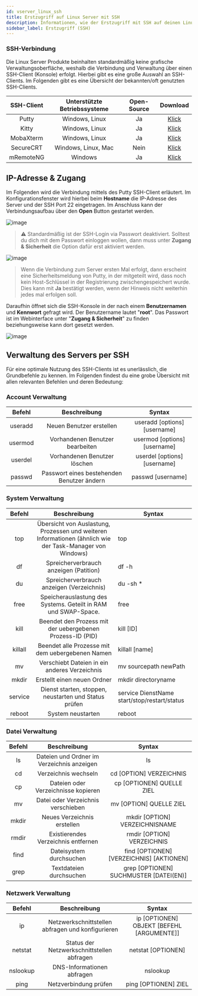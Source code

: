 ```yaml
---
id: vserver_linux_ssh
title: Erstzugriff auf Linux Server mit SSH
description: Informationen, wie der Erstzugriff mit SSH auf deinen Linux vServer von ZAP-Hosting funktioniert - ZAP-Hosting.com Dokumentationen
sidebar_label: Erstzugriff (SSH)
---
```


### SSH-Verbindung

Die Linux Server Produkte beinhalten standardmäßig keine grafische Verwaltungsoberfläche, weshalb die Verbindung und Verwaltung über einen SSH-Client (Konsole) erfolgt. Hierbei gibt es eine große Auswahl an SSH-Clients. Im Folgenden gibt es eine Übersicht der bekannten/oft genutzten SSH-Clients. 



| SSH-Client | Unterstützte Betriebssysteme | Open-Source |                           Download                           |
| :--------: | :--------------------------: | :---------: | :----------------------------------------------------------: |
|   Putty    |        Windows, Linux        |     Ja      |               [Klick](https://www.putty.org/)                |
|   Kitty    |        Windows, Linux        |     Ja      |        [Klick](http://www.9bis.net/kitty/)                   |
| MobaXterm  |        Windows, Linux        |     Ja      |           [Klick](https://mobaxterm.mobatek.net/)            |
| SecureCRT  |     Windows, Linux, Mac      |    Nein     | [Klick](https://www.vandyke.com/cgi-bin/releases.php?product=securecrt) |
| mRemoteNG  |           Windows            |     Ja      |           [Klick](https://mremoteng.org/download)            |



## IP-Adresse & Zugang

Im Folgenden wird die Verbindung mittels des Putty SSH-Client erläutert. Im Konfigurationsfenster wird hierbei beim **Hostname** die IP-Adresse des Server und der SSH Port 22 eingetragen. Im Anschluss kann der Verbindungsaufbau über den **Open** Button gestartet werden.



![image](https://user-images.githubusercontent.com/13604413/159171679-e55411b6-17be-49f8-a80f-645f4652c9c4.png)



> ⚠️ Standardmäßig ist der SSH-Login via Passwort deaktiviert. Solltest du dich mit dem Passwort einloggen wollen, dann muss unter **Zugang & Sicherheit** die Option dafür erst aktiviert werden.



![image](https://user-images.githubusercontent.com/13604413/159171681-abfa1472-41cf-4219-92fe-9ad948c7e8d2.png)



> Wenn die Verbindung zum Server ersten Mal erfolgt, dann erscheint eine Sicherheitsmeldung von Putty, in der mitgeteilt wird, dass noch kein Host-Schlüssel in der Registrierung zwischengespeichert wurde. Dies kann mit **Ja** bestätigt werden, wenn der Hinweis nicht weiterhin jedes mal erfolgen soll. 

 

Daraufhin öffnet sich die SSH-Konsole in der nach einem **Benutzernamen** und **Kennwort** gefragt wird. Der Benutzername lautet "**root**". Das Passwort ist im Webinterface unter "**Zugang & Sicherheit**" zu finden beziehungsweise kann dort gesetzt werden.



![image](https://user-images.githubusercontent.com/13604413/159171684-d50db714-df08-46ed-9453-1d186edda3de.png)





## Verwaltung des Servers per SSH

Für eine optimale Nutzung des SSH-Clients ist es unerlässlich, die Grundbefehle zu kennen. Im Folgenden findest du eine grobe Übersicht mit allen relevanten Befehlen und deren Bedeutung:



### Account Verwaltung

| Befehl  |                Beschreibung                |            Syntax            |
| :-----: | :----------------------------------------: | :--------------------------: |
| useradd |          Neuen Benutzer erstellen          | useradd [options] [username] |
| usermod |      Vorhandenen Benutzer bearbeiten       | usermod [options] [username] |
| userdel |        Vorhandenen Benutzer löschen        | userdel [options] [username] |
| passwd  | Passwort eines bestehenden Benutzer ändern |      passwd [username]       |



### System Verwaltung

| Befehl  |                         Beschreibung                         | Syntax                                       |
| :-----: | :----------------------------------------------------------: | -------------------------------------------- |
|   top   | Übersicht von Auslastung, Prozessen und weiteren Informationen (ähnlich wie der Task-Manager von Windows) | top                                          |
|   df    |            Spreicherverbrauch anzeigen (Patition)            | df -h                                        |
|   du    |          Spreicherverbrauch anzeigen (Verzeichnis)           | du -sh *                                     |
|  free   | Speicherauslastung des Systems. Geteilt in RAM und SWAP-Space. | free                                         |
|  kill   |  Beendet den Prozess mit der uebergebenen Prozess-ID (PID)   | kill [ID]                                    |
| killall |       Beendet alle Prozesse mit dem uebergebenen Namen       | killall [name]                               |
|   mv    |         Verschiebt Dateien in ein anderes Verzeichnis        | mv sourcepath newPath                        |
|  mkdir  |               Erstellt einen neuen Ordner                    | mkdir directoryname                          |
| service |    Dienst starten, stoppen, neustarten und Status prüfen     | service DienstName start/stop/restart/status |
| reboot  |                      System neustarten                       | reboot                                       |



### Datei Verwaltung

| Befehl | Beschreibung                               | Syntax                                   |
| :------: | :------------------------------------------: | :----------------------------------------: |
| ls     | Dateien und Ordner im Verzeichnis anzeigen | ls                                       |
| cd     | Verzeichnis wechseln                       | cd [OPTION] VERZEICHNIS                  |
| cp     | Dateien oder Verzeichnisse kopieren        | cp [OPTIONEN] QUELLE ZIEL                |
| mv     | Datei oder Verzeichnis verschieben         | mv [OPTION] QUELLE ZIEL                  |
| mkdir  | Neues Verzeichnis erstellen                | mkdir [OPTION] VERZEICHNISNAME           |
| rmdir  | Existierendes Verzeichnis entfernen        | rmdir [OPTION] VERZEICHNIS               |
| find   | Dateisystem durchsuchen                    | find [OPTIONEN] [VERZEICHNIS] [AKTIONEN] |
| grep   | Textdateien durchsuchen                    | grep [OPTIONEN] SUCHMUSTER [DATEI(EN)]   |



### Netzwerk Verwaltung

| Befehl   | Beschreibung                                      | Syntax                                    |
| :--------: | :-------------------------------------------------: | :-----------------------------------------: |
| ip       | Netzwerkschnittstellen abfragen und konfigurieren | ip [OPTIONEN] OBJEKT [BEFEHL [ARGUMENTE]] |
| netstat  | Status der Netzwerkschnittstellen abfragen        | netstat [OPTIONEN]                        |
| nslookup | DNS-Informationen abfragen                        | nslookup                                  |
| ping     | Netzverbindung prüfen                             | ping [OPTIONEN] ZIEL                      |
